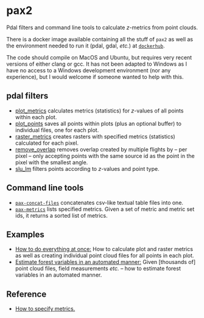 # pax2

Pdal filters and command line tools to calculate *z*-metrics from point clouds. 

There is a docker image available containing all the stuff of `pax2` as well as the environment needed to run it (pdal, gdal, *etc.*) at [`dockerhub`](https://hub.docker.com/repository/docker/axensten/slu). 

The code should compile on MacOS and Ubuntu, but requires very recent versions of either clang or gcc. 
It has not been adapted to Windows as I have no access to a Windows development environment (nor any experience), but I would welcome if someone wanted to help with this. 


## pdal filters

- [plot_metrics](documentation/pdal-plot_metrics.md) calculates metrics (statistics) for *z*-values of all points within each plot. 
- [plot_points](documentation/pdal-plot_points.md) saves all points within plots (plus an optional buffer) to individual files, one for each plot. 
- [raster_metrics](documentation/pdal-raster_metrics.md) creates rasters with specified metrics (statistics) calculated for each pixel.
- [remove_overlap](documentation/pdal-remove_overlap.md) removes overlap created by multiple flights by – per pixel – only accepting points with the same source id as the point in the pixel with the smallest angle. 
- [slu_lm](documentation/pdal-slu_lm.md) filters points according to *z*-values and point type.


## Command line tools

- [`pax-concat-files`](documentation/pax-concat-files.md) concatenates csv-like textual table files into one.
- [`pax-metrics`](documentation/pax-metrics.md) lists specified metrics. Given a set of metric and metric set ids, it returns a sorted list of metrics.


## Examples

- [How to do everything at once:](documentation/example-all-at-once.sh) How to calculate plot and raster metrics as well as creating individual point cloud files for all points in each plot. 
- [Estimate forest variables in an automated manner:](documentation/example-en-mass.md) Given \[thousands of\] point cloud files, field measurements *etc.* – how to estimate forest variables in an automated manner.


## Reference

- [How to specify metrics.](documentation/metrics-how-to-specify.md)
